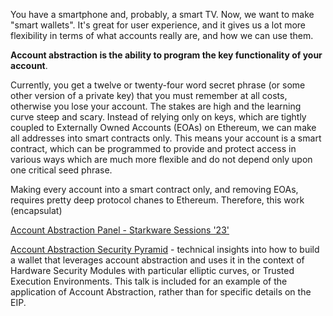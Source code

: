 You have a smartphone and, probably, a smart TV. Now, we want to make "smart wallets". It's great for user experience, and it gives us a lot more flexibility in terms of what accounts really are, and how we can use them.

**Account abstraction is the ability to program the key functionality of your account**.

Currently, you get a twelve or twenty-four word secret phrase (or some other version of a private key) that you must remember at all costs, otherwise you lose your account. The stakes are high and the learning curve steep and scary. Instead of relying only on keys, which are tightly coupled to Externally Owned Accounts (EOAs) on Ethereum, we can make all addresses into smart contracts only. This means your account is a smart contract, which can be programmed to provide and protect access in various ways which are much more flexible and do not depend only upon one critical seed phrase.

Making every account into a smart contract only, and removing EOAs, requires pretty deep protocol chanes to Ethereum. Therefore, this work (encapsulat)

[Account Abstraction Panel - Starkware Sessions '23'](https://www.youtube.com/watch?v=g7_4KxgARvI) 



[Account Abstraction Security Pyramid](https://www.youtube.com/watch?v=FrxAdJYhSY8) - technical insights into how to build a wallet that leverages account abstraction and uses it in the context of Hardware Security Modules with particular elliptic curves, or Trusted Execution Environments. This talk is included for an example of the application of Account Abstraction, rather than for specific details on the EIP.